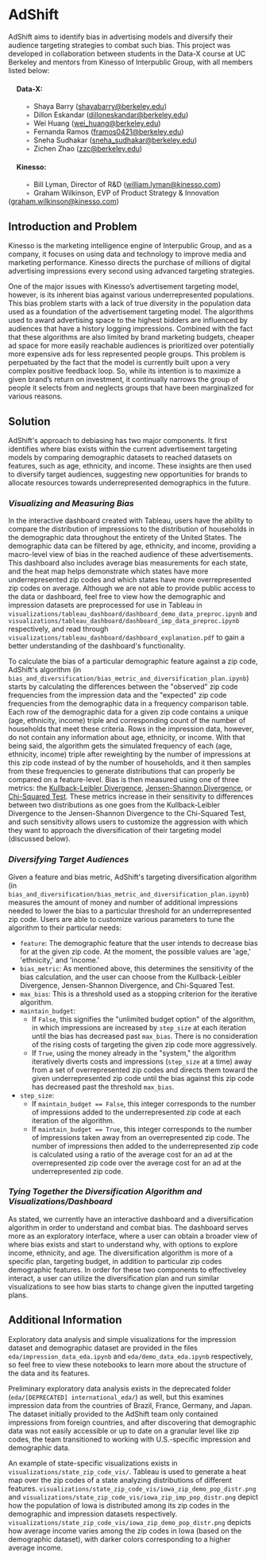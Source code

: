 # AdShift
AdShift aims to identify bias in advertising models and diversify their audience targeting strategies to combat such bias. This project was developed in collaboration between students in the Data-X course at UC Berkeley and mentors from Kinesso of Interpublic Group, with all members listed below:
#### &nbsp;&nbsp;&nbsp;&nbsp; Data-X:
&nbsp;&nbsp;&nbsp;&nbsp;&nbsp;&nbsp;&nbsp;&nbsp; ◦&nbsp;&nbsp;Shaya Barry ([shayabarry@berkeley.edu](mailto:shayabarry@berkeley.edu))  
&nbsp;&nbsp;&nbsp;&nbsp;&nbsp;&nbsp;&nbsp;&nbsp; ◦&nbsp;&nbsp;Dillon Eskandar ([dilloneskandar@berkeley.edu](mailto:dilloneskandar@berkeley.edu))  
&nbsp;&nbsp;&nbsp;&nbsp;&nbsp;&nbsp;&nbsp;&nbsp; ◦&nbsp;&nbsp;Wei Huang ([wei_huang@berkeley.edu](mailto:wei_huang@berkeley.edu))  
&nbsp;&nbsp;&nbsp;&nbsp;&nbsp;&nbsp;&nbsp;&nbsp; ◦&nbsp;&nbsp;Fernanda Ramos ([framos0421@berkeley.edu](mailto:framos0421@berkeley.edu))  
&nbsp;&nbsp;&nbsp;&nbsp;&nbsp;&nbsp;&nbsp;&nbsp; ◦&nbsp;&nbsp;Sneha Sudhakar ([sneha_sudhakar@berkeley.edu](mailto:sneha_sudhakar@berkeley.edu))  
&nbsp;&nbsp;&nbsp;&nbsp;&nbsp;&nbsp;&nbsp;&nbsp; ◦&nbsp;&nbsp;Zichen Zhao ([zzc@berkeley.edu](mailto:zzc@berkeley.edu))  
#### &nbsp;&nbsp;&nbsp;&nbsp; Kinesso:
&nbsp;&nbsp;&nbsp;&nbsp;&nbsp;&nbsp;&nbsp;&nbsp; ◦&nbsp;&nbsp;Bill Lyman, Director of R&D ([william.lyman@kinesso.com](mailto:william.lyman@kinesso.com))  
&nbsp;&nbsp;&nbsp;&nbsp;&nbsp;&nbsp;&nbsp;&nbsp; ◦&nbsp;&nbsp;Graham Wilkinson, EVP of Product Strategy & Innovation ([graham.wilkinson@kinesso.com](mailto:graham.wilkinson@kinesso.com))  

## Introduction and Problem
Kinesso is the marketing intelligence engine of Interpublic Group, and as a company, it focuses on using data and technology to improve media and marketing performance. Kinesso directs the purchase of millions of digital advertising impressions every second using advanced targeting strategies. 

One of the major issues with Kinesso’s advertisement targeting model, however, is its inherent bias against various underrepresented populations. This bias problem starts with a lack of true diversity in the population data used as a foundation of the advertisement targeting model. The algorithms used to award advertising space to the highest bidders are influenced by audiences that have a history logging impressions. Combined with the fact that these algorithms are also limited by brand marketing budgets, cheaper ad space for more easily reachable audiences is prioritized over potentially more expensive ads for less represented people groups. This problem is perpetuated by the fact that the model is currently built upon a very complex positive feedback loop. So, while its intention is to maximize a given brand’s return on investment, it continually narrows the group of people it selects from and neglects groups that have been marginalized for various reasons. 

## Solution
AdShift's approach to debiasing has two major components. It first identifies where bias exists within the current advertisement targeting models by comparing demographic datasets to reached datasets on features, such as age, ethnicity, and income. These insights are then used to diversify target audiences, suggesting new opportunities for brands to allocate resources towards underrepresented demographics in the future.

### *Visualizing and Measuring Bias*
In the interactive dashboard created with Tableau, users have the ability to compare the distribution of impressions to the distribution of households in the demographic data throughout the entirety of the United States. The demographic data can be filtered by age, ethnicity, and income, providing a macro-level view of bias in the reached audience of these advertisements. This dashboard also includes average bias measurements for each state, and the heat map helps demonstrate which states have more underrepresented zip codes and which states have more overrepresented zip codes on average. Although we are not able to provide public access to the data or dashboard, feel free to view how the demographic and impression datasets are preprocessed for use in Tableau in `visualizations/tableau_dashboard/dashboard_demo_data_preproc.ipynb` and `visualizations/tableau_dashboard/dashboard_imp_data_preproc.ipynb` respectively, and read through `visualizations/tableau_dashboard/dashboard_explanation.pdf` to gain a better understanding of the dashboard's functionality.

To calculate the bias of a particular demographic feature against a zip code, AdShift's algorithm (in `bias_and_diversification/bias_metric_and_diversification_plan.ipynb`) starts by calculating the differences between the "observed" zip code frequencies from the impression data and the "expected" zip code frequencies from the demographic data in a frequency comparison table. Each row of the demographic data for a given zip code contains a unique (age, ethnicity, income) triple and corresponding count of the number of households that meet these criteria. Rows in the impression data, however, do not contain any information about age, ethnicity, or income. With that being said, the algorithm gets the simulated frequency of each (age, ethnicity, income) triple after reweighting by the number of impressions at this zip code instead of by the number of households, and it then samples from these frequencies to generate distributions that can properly be compared on a feature-level. Bias is then measured using one of three metrics: the [Kullback-Leibler Divergence](https://en.wikipedia.org/wiki/Kullback%E2%80%93Leibler_divergence), [Jensen-Shannon Divergence](https://en.wikipedia.org/wiki/Jensen%E2%80%93Shannon_divergence), or [Chi-Squared Test](). These metrics increase in their sensitivity to differences between two distributions as one goes from the Kullback-Leibler Divergence to the Jensen-Shannon Divergence to the Chi-Squared Test, and such sensitivity allows users to customize the aggression with which they want to approach the diversification of their targeting model (discussed below).     

### *Diversifying Target Audiences*
Given a feature and bias metric, AdShift's targeting diversification algorithm (in `bias_and_diversification/bias_metric_and_diversification_plan.ipynb`) measures the amount of money and number of additional impressions needed to lower the bias to a particular threshold for an underrepresented zip code. Users are able to customize various parameters to tune the algorithm to their particular needs:
- `feature`: The demographic feature that the user intends to decrease bias for at the given zip code. At the moment, the possible values are 'age,' 'ethnicity,' and 'income.'
- `bias_metric`: As mentioned above, this determines the sensitivity of the bias calculation, and the user can choose from the Kullback-Leibler Divergence, Jensen-Shannon Divergence, and Chi-Squared Test.
- `max_bias`: This is a threshold used as a stopping criterion for the iterative algorithm.
- `maintain_budget`: 
    - If `False`, this signifies the "unlimited budget option" of the algorithm, in which impressions are increased by `step_size` at each iteration until the bias has decreased past `max_bias`. There is no consideration of the rising costs of targeting the given zip code more aggressively.
    - If `True`, using the money already in the "system," the algorithm iteratively diverts costs and impressions (`step_size` at a time) away from a set of overrepresented zip codes and directs them toward the given underrepresented zip code until the bias against this zip code has decreased past the threshold `max_bias`.
- `step_size`: 
    - If `maintain_budget == False`, this integer corresponds to the number of impressions added to the underrepresented zip code at each iteration of the algorithm.
    - If `maintain_budget == True`, this integer corresponds to the number of impressions taken away from an overrepresented zip code. The number of impressions then added to the underrepresented zip code is calculated using a ratio of the average cost for an ad at the overrepresented zip code over the average cost for an ad at the underrepresented zip code.

### *Tying Together the Diversification Algorithm and Visualizations/Dashboard*
As stated, we currently have an interactive dashboard and a diversification algorithm in order to understand and combat bias. The dashboard serves more as an exploratory interface, where a user can obtain a broader view of where bias exists and start to understand why, with options to explore income, ethnicity, and age. The diversification algorithm is more of a specific plan, targeting budget, in addition to particular zip codes demographic features. In order for these two components to effectiveley interact, a user can utilize the diversification plan and run similar visualizations to see how bias starts to change given the inputted targeting plans.

## Additional Information
Exploratory data analysis and simple visualizations for the impression dataset and demographic dataset are provided in the files `eda/impression_data_eda.ipynb` and `eda/demo_data_eda.ipynb` respectively, so feel free to view these notebooks to learn more about the structure of the data and its features.

Preliminary exploratory data analysis exists in the deprecated folder (`eda/[DEPRECATED] international_eda/`) as well, but this examines impression data from the countries of Brazil, France, Germany, and Japan. The dataset initially provided to the AdShift team only contained impressions from foreign countries, and after discovering that demographic data was not easily accessible or up to date on a granular level like zip codes, the team transitioned to working with U.S.-specific impression and demographic data.

An example of state-specific visualizations exists in `visualizations/state_zip_code_vis/`. Tableau is used to generate a heat map over the zip codes of a state analyzing distributions of different features. `visualizations/state_zip_code_vis/iowa_zip_demo_pop_distr.png` and `visualizations/state_zip_code_vis/iowa_zip_imp_pop_distr.png` depict how the population of Iowa is distributed among its zip codes in the demographic and impression datasets respectively. `visualizations/state_zip_code_vis/iowa_zip_demo_pop_distr.png` depicts how average income varies among the zip codes in Iowa (based on the demographic dataset), with darker colors corresponding to a higher average income.  